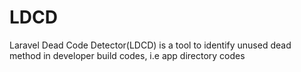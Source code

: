 # LDCD
Laravel Dead Code Detector(LDCD) is a tool to identify unused dead method in developer build codes, i.e app directory codes
